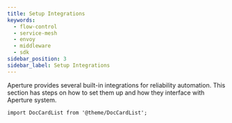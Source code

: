 ```yaml
---
title: Setup Integrations
keywords:
  - flow-control
  - service-mesh
  - envoy
  - middleware
  - sdk
sidebar_position: 3
sidebar_label: Setup Integrations
---
```


Aperture provides several built-in integrations for reliability automation. This
section has steps on how to set them up and how they interface with Aperture
system.

```mdx-code-block
import DocCardList from '@theme/DocCardList';
```

<DocCardList />
